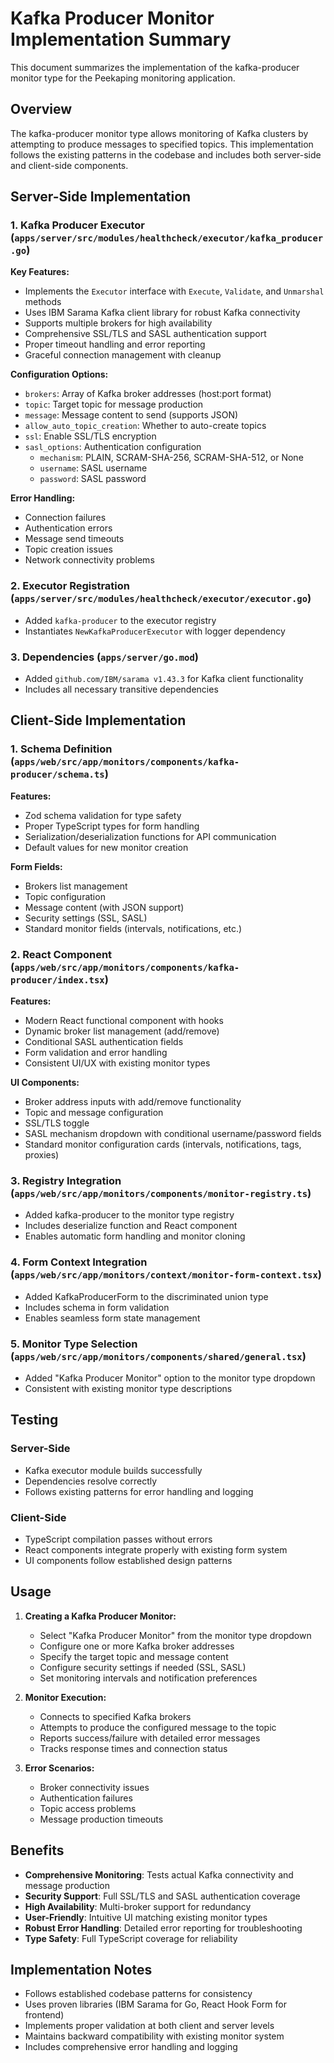 # Kafka Producer Monitor Implementation Summary

This document summarizes the implementation of the kafka-producer monitor type for the Peekaping monitoring application.

## Overview

The kafka-producer monitor type allows monitoring of Kafka clusters by attempting to produce messages to specified topics. This implementation follows the existing patterns in the codebase and includes both server-side and client-side components.

## Server-Side Implementation

### 1. Kafka Producer Executor (`apps/server/src/modules/healthcheck/executor/kafka_producer.go`)

**Key Features:**
- Implements the `Executor` interface with `Execute`, `Validate`, and `Unmarshal` methods
- Uses IBM Sarama Kafka client library for robust Kafka connectivity
- Supports multiple brokers for high availability
- Comprehensive SSL/TLS and SASL authentication support
- Proper timeout handling and error reporting
- Graceful connection management with cleanup

**Configuration Options:**
- `brokers`: Array of Kafka broker addresses (host:port format)
- `topic`: Target topic for message production
- `message`: Message content to send (supports JSON)
- `allow_auto_topic_creation`: Whether to auto-create topics
- `ssl`: Enable SSL/TLS encryption
- `sasl_options`: Authentication configuration
  - `mechanism`: PLAIN, SCRAM-SHA-256, SCRAM-SHA-512, or None
  - `username`: SASL username
  - `password`: SASL password

**Error Handling:**
- Connection failures
- Authentication errors
- Message send timeouts
- Topic creation issues
- Network connectivity problems

### 2. Executor Registration (`apps/server/src/modules/healthcheck/executor/executor.go`)

- Added `kafka-producer` to the executor registry
- Instantiates `NewKafkaProducerExecutor` with logger dependency

### 3. Dependencies (`apps/server/go.mod`)

- Added `github.com/IBM/sarama v1.43.3` for Kafka client functionality
- Includes all necessary transitive dependencies

## Client-Side Implementation

### 1. Schema Definition (`apps/web/src/app/monitors/components/kafka-producer/schema.ts`)

**Features:**
- Zod schema validation for type safety
- Proper TypeScript types for form handling
- Serialization/deserialization functions for API communication
- Default values for new monitor creation

**Form Fields:**
- Brokers list management
- Topic configuration
- Message content (with JSON support)
- Security settings (SSL, SASL)
- Standard monitor fields (intervals, notifications, etc.)

### 2. React Component (`apps/web/src/app/monitors/components/kafka-producer/index.tsx`)

**Features:**
- Modern React functional component with hooks
- Dynamic broker list management (add/remove)
- Conditional SASL authentication fields
- Form validation and error handling
- Consistent UI/UX with existing monitor types

**UI Components:**
- Broker address inputs with add/remove functionality
- Topic and message configuration
- SSL/TLS toggle
- SASL mechanism dropdown with conditional username/password fields
- Standard monitor configuration cards (intervals, notifications, tags, proxies)

### 3. Registry Integration (`apps/web/src/app/monitors/components/monitor-registry.ts`)

- Added kafka-producer to the monitor type registry
- Includes deserialize function and React component
- Enables automatic form handling and monitor cloning

### 4. Form Context Integration (`apps/web/src/app/monitors/context/monitor-form-context.tsx`)

- Added KafkaProducerForm to the discriminated union type
- Includes schema in form validation
- Enables seamless form state management

### 5. Monitor Type Selection (`apps/web/src/app/monitors/components/shared/general.tsx`)

- Added "Kafka Producer Monitor" option to the monitor type dropdown
- Consistent with existing monitor type descriptions

## Testing

### Server-Side
- Kafka executor module builds successfully
- Dependencies resolve correctly
- Follows existing patterns for error handling and logging

### Client-Side
- TypeScript compilation passes without errors
- React components integrate properly with existing form system
- UI components follow established design patterns

## Usage

1. **Creating a Kafka Producer Monitor:**
   - Select "Kafka Producer Monitor" from the monitor type dropdown
   - Configure one or more Kafka broker addresses
   - Specify the target topic and message content
   - Configure security settings if needed (SSL, SASL)
   - Set monitoring intervals and notification preferences

2. **Monitor Execution:**
   - Connects to specified Kafka brokers
   - Attempts to produce the configured message to the topic
   - Reports success/failure with detailed error messages
   - Tracks response times and connection status

3. **Error Scenarios:**
   - Broker connectivity issues
   - Authentication failures
   - Topic access problems
   - Message production timeouts

## Benefits

- **Comprehensive Monitoring**: Tests actual Kafka connectivity and message production
- **Security Support**: Full SSL/TLS and SASL authentication coverage
- **High Availability**: Multi-broker support for redundancy
- **User-Friendly**: Intuitive UI matching existing monitor types
- **Robust Error Handling**: Detailed error reporting for troubleshooting
- **Type Safety**: Full TypeScript coverage for reliability

## Implementation Notes

- Follows established codebase patterns for consistency
- Uses proven libraries (IBM Sarama for Go, React Hook Form for frontend)
- Implements proper validation at both client and server levels
- Maintains backward compatibility with existing monitor system
- Includes comprehensive error handling and logging
